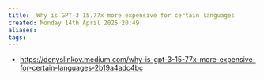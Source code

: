 ```yaml
---
title:  Why is GPT-3 15.77x more expensive for certain languages
created: Monday 14th April 2025 20:49
aliases: 
tags: 
---
```

- https://denyslinkov.medium.com/why-is-gpt-3-15-77x-more-expensive-for-certain-languages-2b19a4adc4bc